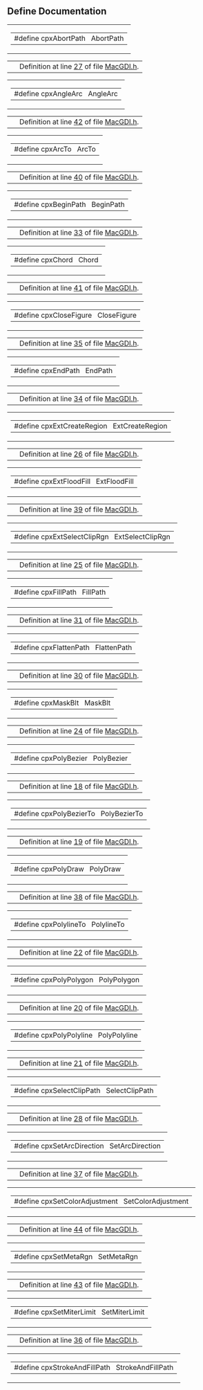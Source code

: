 ## Define Documentation

<span id="1757d2a2c9525de2b3882fa3975662cc" class="anchor"></span>

<table class="mdTable" data-cellpadding="2" data-cellspacing="0">
<colgroup>
<col style="width: 100%" />
</colgroup>
<tbody>
<tr>
<td class="mdRow"><table data-cellpadding="0" data-cellspacing="0" data-border="0">
<tbody>
<tr>
<td class="md" data-nowrap="" data-valign="top">#define cpxAbortPath   AbortPath</td>
</tr>
</tbody>
</table></td>
</tr>
</tbody>
</table>

|  |  |
|----|----|
|   | Definition at line <a href="MacGDI_8h-source.md#l00027" class="el">27</a> of file <a href="MacGDI_8h-source.md" class="el">MacGDI.h</a>. |

<span id="45383a960bf95cf52082d299cf90efde" class="anchor"></span>

<table class="mdTable" data-cellpadding="2" data-cellspacing="0">
<colgroup>
<col style="width: 100%" />
</colgroup>
<tbody>
<tr>
<td class="mdRow"><table data-cellpadding="0" data-cellspacing="0" data-border="0">
<tbody>
<tr>
<td class="md" data-nowrap="" data-valign="top">#define cpxAngleArc   AngleArc</td>
</tr>
</tbody>
</table></td>
</tr>
</tbody>
</table>

|  |  |
|----|----|
|   | Definition at line <a href="MacGDI_8h-source.md#l00042" class="el">42</a> of file <a href="MacGDI_8h-source.md" class="el">MacGDI.h</a>. |

<span id="75f0d38cb8c4c1673d63fd0cb2d570e9" class="anchor"></span>

<table class="mdTable" data-cellpadding="2" data-cellspacing="0">
<colgroup>
<col style="width: 100%" />
</colgroup>
<tbody>
<tr>
<td class="mdRow"><table data-cellpadding="0" data-cellspacing="0" data-border="0">
<tbody>
<tr>
<td class="md" data-nowrap="" data-valign="top">#define cpxArcTo   ArcTo</td>
</tr>
</tbody>
</table></td>
</tr>
</tbody>
</table>

|  |  |
|----|----|
|   | Definition at line <a href="MacGDI_8h-source.md#l00040" class="el">40</a> of file <a href="MacGDI_8h-source.md" class="el">MacGDI.h</a>. |

<span id="35e28b4a8aae2cc27ada0d1e35b4d676" class="anchor"></span>

<table class="mdTable" data-cellpadding="2" data-cellspacing="0">
<colgroup>
<col style="width: 100%" />
</colgroup>
<tbody>
<tr>
<td class="mdRow"><table data-cellpadding="0" data-cellspacing="0" data-border="0">
<tbody>
<tr>
<td class="md" data-nowrap="" data-valign="top">#define cpxBeginPath   BeginPath</td>
</tr>
</tbody>
</table></td>
</tr>
</tbody>
</table>

|  |  |
|----|----|
|   | Definition at line <a href="MacGDI_8h-source.md#l00033" class="el">33</a> of file <a href="MacGDI_8h-source.md" class="el">MacGDI.h</a>. |

<span id="63261c2180b98b9a2f1b67b9bca4f592" class="anchor"></span>

<table class="mdTable" data-cellpadding="2" data-cellspacing="0">
<colgroup>
<col style="width: 100%" />
</colgroup>
<tbody>
<tr>
<td class="mdRow"><table data-cellpadding="0" data-cellspacing="0" data-border="0">
<tbody>
<tr>
<td class="md" data-nowrap="" data-valign="top">#define cpxChord   Chord</td>
</tr>
</tbody>
</table></td>
</tr>
</tbody>
</table>

|  |  |
|----|----|
|   | Definition at line <a href="MacGDI_8h-source.md#l00041" class="el">41</a> of file <a href="MacGDI_8h-source.md" class="el">MacGDI.h</a>. |

<span id="456b6e60ac83173396fa508bf4c5323e" class="anchor"></span>

<table class="mdTable" data-cellpadding="2" data-cellspacing="0">
<colgroup>
<col style="width: 100%" />
</colgroup>
<tbody>
<tr>
<td class="mdRow"><table data-cellpadding="0" data-cellspacing="0" data-border="0">
<tbody>
<tr>
<td class="md" data-nowrap="" data-valign="top">#define cpxCloseFigure   CloseFigure</td>
</tr>
</tbody>
</table></td>
</tr>
</tbody>
</table>

|  |  |
|----|----|
|   | Definition at line <a href="MacGDI_8h-source.md#l00035" class="el">35</a> of file <a href="MacGDI_8h-source.md" class="el">MacGDI.h</a>. |

<span id="e7bd5ab2c6dbd6ea8de1afda61850669" class="anchor"></span>

<table class="mdTable" data-cellpadding="2" data-cellspacing="0">
<colgroup>
<col style="width: 100%" />
</colgroup>
<tbody>
<tr>
<td class="mdRow"><table data-cellpadding="0" data-cellspacing="0" data-border="0">
<tbody>
<tr>
<td class="md" data-nowrap="" data-valign="top">#define cpxEndPath   EndPath</td>
</tr>
</tbody>
</table></td>
</tr>
</tbody>
</table>

|  |  |
|----|----|
|   | Definition at line <a href="MacGDI_8h-source.md#l00034" class="el">34</a> of file <a href="MacGDI_8h-source.md" class="el">MacGDI.h</a>. |

<span id="37188c208558dab7934fad646892d376" class="anchor"></span>

<table class="mdTable" data-cellpadding="2" data-cellspacing="0">
<colgroup>
<col style="width: 100%" />
</colgroup>
<tbody>
<tr>
<td class="mdRow"><table data-cellpadding="0" data-cellspacing="0" data-border="0">
<tbody>
<tr>
<td class="md" data-nowrap="" data-valign="top">#define cpxExtCreateRegion   ExtCreateRegion</td>
</tr>
</tbody>
</table></td>
</tr>
</tbody>
</table>

|  |  |
|----|----|
|   | Definition at line <a href="MacGDI_8h-source.md#l00026" class="el">26</a> of file <a href="MacGDI_8h-source.md" class="el">MacGDI.h</a>. |

<span id="1fbf12e0329186538a09a7134da760ce" class="anchor"></span>

<table class="mdTable" data-cellpadding="2" data-cellspacing="0">
<colgroup>
<col style="width: 100%" />
</colgroup>
<tbody>
<tr>
<td class="mdRow"><table data-cellpadding="0" data-cellspacing="0" data-border="0">
<tbody>
<tr>
<td class="md" data-nowrap="" data-valign="top">#define cpxExtFloodFill   ExtFloodFill</td>
</tr>
</tbody>
</table></td>
</tr>
</tbody>
</table>

|  |  |
|----|----|
|   | Definition at line <a href="MacGDI_8h-source.md#l00039" class="el">39</a> of file <a href="MacGDI_8h-source.md" class="el">MacGDI.h</a>. |

<span id="c8419bfdee3b935b34add948fc015f5f" class="anchor"></span>

<table class="mdTable" data-cellpadding="2" data-cellspacing="0">
<colgroup>
<col style="width: 100%" />
</colgroup>
<tbody>
<tr>
<td class="mdRow"><table data-cellpadding="0" data-cellspacing="0" data-border="0">
<tbody>
<tr>
<td class="md" data-nowrap="" data-valign="top">#define cpxExtSelectClipRgn   ExtSelectClipRgn</td>
</tr>
</tbody>
</table></td>
</tr>
</tbody>
</table>

|  |  |
|----|----|
|   | Definition at line <a href="MacGDI_8h-source.md#l00025" class="el">25</a> of file <a href="MacGDI_8h-source.md" class="el">MacGDI.h</a>. |

<span id="5b90753aec3a8768db40ffa91102c518" class="anchor"></span>

<table class="mdTable" data-cellpadding="2" data-cellspacing="0">
<colgroup>
<col style="width: 100%" />
</colgroup>
<tbody>
<tr>
<td class="mdRow"><table data-cellpadding="0" data-cellspacing="0" data-border="0">
<tbody>
<tr>
<td class="md" data-nowrap="" data-valign="top">#define cpxFillPath   FillPath</td>
</tr>
</tbody>
</table></td>
</tr>
</tbody>
</table>

|  |  |
|----|----|
|   | Definition at line <a href="MacGDI_8h-source.md#l00031" class="el">31</a> of file <a href="MacGDI_8h-source.md" class="el">MacGDI.h</a>. |

<span id="1bbdeb61c0493256cf9608ead70da7cd" class="anchor"></span>

<table class="mdTable" data-cellpadding="2" data-cellspacing="0">
<colgroup>
<col style="width: 100%" />
</colgroup>
<tbody>
<tr>
<td class="mdRow"><table data-cellpadding="0" data-cellspacing="0" data-border="0">
<tbody>
<tr>
<td class="md" data-nowrap="" data-valign="top">#define cpxFlattenPath   FlattenPath</td>
</tr>
</tbody>
</table></td>
</tr>
</tbody>
</table>

|  |  |
|----|----|
|   | Definition at line <a href="MacGDI_8h-source.md#l00030" class="el">30</a> of file <a href="MacGDI_8h-source.md" class="el">MacGDI.h</a>. |

<span id="8c900769ba7f5ee9af7d29bb5cf43e72" class="anchor"></span>

<table class="mdTable" data-cellpadding="2" data-cellspacing="0">
<colgroup>
<col style="width: 100%" />
</colgroup>
<tbody>
<tr>
<td class="mdRow"><table data-cellpadding="0" data-cellspacing="0" data-border="0">
<tbody>
<tr>
<td class="md" data-nowrap="" data-valign="top">#define cpxMaskBlt   MaskBlt</td>
</tr>
</tbody>
</table></td>
</tr>
</tbody>
</table>

|  |  |
|----|----|
|   | Definition at line <a href="MacGDI_8h-source.md#l00024" class="el">24</a> of file <a href="MacGDI_8h-source.md" class="el">MacGDI.h</a>. |

<span id="a81fdc4b96703230bb147a25e798c45d" class="anchor"></span>

<table class="mdTable" data-cellpadding="2" data-cellspacing="0">
<colgroup>
<col style="width: 100%" />
</colgroup>
<tbody>
<tr>
<td class="mdRow"><table data-cellpadding="0" data-cellspacing="0" data-border="0">
<tbody>
<tr>
<td class="md" data-nowrap="" data-valign="top">#define cpxPolyBezier   PolyBezier</td>
</tr>
</tbody>
</table></td>
</tr>
</tbody>
</table>

|  |  |
|----|----|
|   | Definition at line <a href="MacGDI_8h-source.md#l00018" class="el">18</a> of file <a href="MacGDI_8h-source.md" class="el">MacGDI.h</a>. |

<span id="4b230a39bca7f2c2d8aabdff002cca8e" class="anchor"></span>

<table class="mdTable" data-cellpadding="2" data-cellspacing="0">
<colgroup>
<col style="width: 100%" />
</colgroup>
<tbody>
<tr>
<td class="mdRow"><table data-cellpadding="0" data-cellspacing="0" data-border="0">
<tbody>
<tr>
<td class="md" data-nowrap="" data-valign="top">#define cpxPolyBezierTo   PolyBezierTo</td>
</tr>
</tbody>
</table></td>
</tr>
</tbody>
</table>

|  |  |
|----|----|
|   | Definition at line <a href="MacGDI_8h-source.md#l00019" class="el">19</a> of file <a href="MacGDI_8h-source.md" class="el">MacGDI.h</a>. |

<span id="8f4763b71d403592737ff978c2430c10" class="anchor"></span>

<table class="mdTable" data-cellpadding="2" data-cellspacing="0">
<colgroup>
<col style="width: 100%" />
</colgroup>
<tbody>
<tr>
<td class="mdRow"><table data-cellpadding="0" data-cellspacing="0" data-border="0">
<tbody>
<tr>
<td class="md" data-nowrap="" data-valign="top">#define cpxPolyDraw   PolyDraw</td>
</tr>
</tbody>
</table></td>
</tr>
</tbody>
</table>

|  |  |
|----|----|
|   | Definition at line <a href="MacGDI_8h-source.md#l00038" class="el">38</a> of file <a href="MacGDI_8h-source.md" class="el">MacGDI.h</a>. |

<span id="31b5d8f26f032c989d0b39e9b1ef1e77" class="anchor"></span>

<table class="mdTable" data-cellpadding="2" data-cellspacing="0">
<colgroup>
<col style="width: 100%" />
</colgroup>
<tbody>
<tr>
<td class="mdRow"><table data-cellpadding="0" data-cellspacing="0" data-border="0">
<tbody>
<tr>
<td class="md" data-nowrap="" data-valign="top">#define cpxPolylineTo   PolylineTo</td>
</tr>
</tbody>
</table></td>
</tr>
</tbody>
</table>

|  |  |
|----|----|
|   | Definition at line <a href="MacGDI_8h-source.md#l00022" class="el">22</a> of file <a href="MacGDI_8h-source.md" class="el">MacGDI.h</a>. |

<span id="240bc683642f26f15101101dfaf97d60" class="anchor"></span>

<table class="mdTable" data-cellpadding="2" data-cellspacing="0">
<colgroup>
<col style="width: 100%" />
</colgroup>
<tbody>
<tr>
<td class="mdRow"><table data-cellpadding="0" data-cellspacing="0" data-border="0">
<tbody>
<tr>
<td class="md" data-nowrap="" data-valign="top">#define cpxPolyPolygon   PolyPolygon</td>
</tr>
</tbody>
</table></td>
</tr>
</tbody>
</table>

|  |  |
|----|----|
|   | Definition at line <a href="MacGDI_8h-source.md#l00020" class="el">20</a> of file <a href="MacGDI_8h-source.md" class="el">MacGDI.h</a>. |

<span id="dd593d9fce7decefe85470c79b09f420" class="anchor"></span>

<table class="mdTable" data-cellpadding="2" data-cellspacing="0">
<colgroup>
<col style="width: 100%" />
</colgroup>
<tbody>
<tr>
<td class="mdRow"><table data-cellpadding="0" data-cellspacing="0" data-border="0">
<tbody>
<tr>
<td class="md" data-nowrap="" data-valign="top">#define cpxPolyPolyline   PolyPolyline</td>
</tr>
</tbody>
</table></td>
</tr>
</tbody>
</table>

|  |  |
|----|----|
|   | Definition at line <a href="MacGDI_8h-source.md#l00021" class="el">21</a> of file <a href="MacGDI_8h-source.md" class="el">MacGDI.h</a>. |

<span id="0c35d35b30e935e6860c44e2c2232652" class="anchor"></span>

<table class="mdTable" data-cellpadding="2" data-cellspacing="0">
<colgroup>
<col style="width: 100%" />
</colgroup>
<tbody>
<tr>
<td class="mdRow"><table data-cellpadding="0" data-cellspacing="0" data-border="0">
<tbody>
<tr>
<td class="md" data-nowrap="" data-valign="top">#define cpxSelectClipPath   SelectClipPath</td>
</tr>
</tbody>
</table></td>
</tr>
</tbody>
</table>

|  |  |
|----|----|
|   | Definition at line <a href="MacGDI_8h-source.md#l00028" class="el">28</a> of file <a href="MacGDI_8h-source.md" class="el">MacGDI.h</a>. |

<span id="1a54ab812c90c0b2051a72b776229f5a" class="anchor"></span>

<table class="mdTable" data-cellpadding="2" data-cellspacing="0">
<colgroup>
<col style="width: 100%" />
</colgroup>
<tbody>
<tr>
<td class="mdRow"><table data-cellpadding="0" data-cellspacing="0" data-border="0">
<tbody>
<tr>
<td class="md" data-nowrap="" data-valign="top">#define cpxSetArcDirection   SetArcDirection</td>
</tr>
</tbody>
</table></td>
</tr>
</tbody>
</table>

|  |  |
|----|----|
|   | Definition at line <a href="MacGDI_8h-source.md#l00037" class="el">37</a> of file <a href="MacGDI_8h-source.md" class="el">MacGDI.h</a>. |

<span id="764dfaa8a50ae6f61c8a5dd8a761e17c" class="anchor"></span>

<table class="mdTable" data-cellpadding="2" data-cellspacing="0">
<colgroup>
<col style="width: 100%" />
</colgroup>
<tbody>
<tr>
<td class="mdRow"><table data-cellpadding="0" data-cellspacing="0" data-border="0">
<tbody>
<tr>
<td class="md" data-nowrap="" data-valign="top">#define cpxSetColorAdjustment   SetColorAdjustment</td>
</tr>
</tbody>
</table></td>
</tr>
</tbody>
</table>

|  |  |
|----|----|
|   | Definition at line <a href="MacGDI_8h-source.md#l00044" class="el">44</a> of file <a href="MacGDI_8h-source.md" class="el">MacGDI.h</a>. |

<span id="07138b38e6d6d6657192cfd0e33982b6" class="anchor"></span>

<table class="mdTable" data-cellpadding="2" data-cellspacing="0">
<colgroup>
<col style="width: 100%" />
</colgroup>
<tbody>
<tr>
<td class="mdRow"><table data-cellpadding="0" data-cellspacing="0" data-border="0">
<tbody>
<tr>
<td class="md" data-nowrap="" data-valign="top">#define cpxSetMetaRgn   SetMetaRgn</td>
</tr>
</tbody>
</table></td>
</tr>
</tbody>
</table>

|  |  |
|----|----|
|   | Definition at line <a href="MacGDI_8h-source.md#l00043" class="el">43</a> of file <a href="MacGDI_8h-source.md" class="el">MacGDI.h</a>. |

<span id="887003f359c4db6832c50d7baf9dc211" class="anchor"></span>

<table class="mdTable" data-cellpadding="2" data-cellspacing="0">
<colgroup>
<col style="width: 100%" />
</colgroup>
<tbody>
<tr>
<td class="mdRow"><table data-cellpadding="0" data-cellspacing="0" data-border="0">
<tbody>
<tr>
<td class="md" data-nowrap="" data-valign="top">#define cpxSetMiterLimit   SetMiterLimit</td>
</tr>
</tbody>
</table></td>
</tr>
</tbody>
</table>

|  |  |
|----|----|
|   | Definition at line <a href="MacGDI_8h-source.md#l00036" class="el">36</a> of file <a href="MacGDI_8h-source.md" class="el">MacGDI.h</a>. |

<span id="8aecc88fcd75ab05f282612768673f96" class="anchor"></span>

<table class="mdTable" data-cellpadding="2" data-cellspacing="0">
<colgroup>
<col style="width: 100%" />
</colgroup>
<tbody>
<tr>
<td class="mdRow"><table data-cellpadding="0" data-cellspacing="0" data-border="0">
<tbody>
<tr>
<td class="md" data-nowrap="" data-valign="top">#define cpxStrokeAndFillPath   StrokeAndFillPath</td>
</tr>
</tbody>
</table></td>
</tr>
</tbody>
</table>

|  |  |
|----|----|
